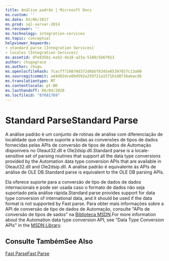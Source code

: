 ```yaml
---
title: Análise padrão | Microsoft Docs
ms.custom: ''
ms.date: 03/06/2017
ms.prod: sql-server-2014
ms.reviewer: ''
ms.technology: integration-services
ms.topic: conceptual
helpviewer_keywords:
- standard parse [Integration Services]
- locales [Integration Services]
ms.assetid: dfe835b1-ea52-4e18-a23a-5188c5b6f013
author: chugugrace
ms.author: chugu
ms.openlocfilehash: 7cacff710870d372d6bbf8345e05397857c13a00
ms.sourcegitcommit: ad4d92dce894592a259721a1571b1d8736abacdb
ms.translationtype: MT
ms.contentlocale: pt-BR
ms.lasthandoff: 08/04/2020
ms.locfileid: "87681769"
---
```

# <a name="standard-parse"></a><span data-ttu-id="00c76-102">Standard Parse</span><span class="sxs-lookup"><span data-stu-id="00c76-102">Standard Parse</span></span>
  <span data-ttu-id="00c76-103">A análise padrão é um conjunto de rotinas de análise com diferenciação de localidade que oferece suporte a todas as conversões de tipos de dados fornecidas pelas APIs de conversão de tipos de dados de Automação disponíveis no Oleaut32.dll e Ole2dsip.dll.</span><span class="sxs-lookup"><span data-stu-id="00c76-103">Standard parse is a locale-sensitive set of parsing routines that support all the data type conversions provided by the Automation data type conversion APIs that are available in Oleaut32.dll and Ole2dsip.dll.</span></span> <span data-ttu-id="00c76-104">A análise padrão é equivalente às APIs de análise de OLE DB.</span><span class="sxs-lookup"><span data-stu-id="00c76-104">Standard parse is equivalent to the OLE DB parsing APIs.</span></span>  
  
 <span data-ttu-id="00c76-105">Ela oferece suporte para a conversão de tipo de dados de dados internacionais e pode ser usada caso o formato de dados não seja suportado pela análise rápida.</span><span class="sxs-lookup"><span data-stu-id="00c76-105">Standard parse provides support for data type conversion of international data, and it should be used if the data format is not supported by Fast parse.</span></span> <span data-ttu-id="00c76-106">Para obter mais informações sobre a API de conversão de tipo de dados de Automação, consulte "APIs de conversão de tipos de sados" na [Biblioteca MSDN](https://go.microsoft.com/fwlink/?LinkId=79427).</span><span class="sxs-lookup"><span data-stu-id="00c76-106">For more information about the Automation data type conversion API, see "Data Type Conversion APIs" in the [MSDN Library](https://go.microsoft.com/fwlink/?LinkId=79427).</span></span>  
  
## <a name="see-also"></a><span data-ttu-id="00c76-107">Consulte Também</span><span class="sxs-lookup"><span data-stu-id="00c76-107">See Also</span></span>  
 [<span data-ttu-id="00c76-108">Fast Parse</span><span class="sxs-lookup"><span data-stu-id="00c76-108">Fast Parse</span></span>](../../2014/integration-services/fast-parse.md)  
  
  
